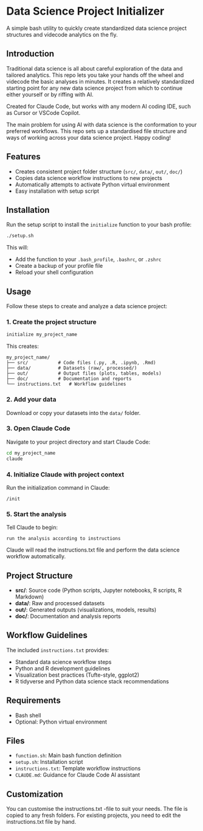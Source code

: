 # Data Science Project Initializer

A simple bash utility to quickly create standardized data science project structures and videcode analytics on the fly.

## Introduction

Traditional data science is all about careful exploration of the data and tailored analytics. This repo lets you take your hands off the wheel and videcode the basic analyses in minutes. It creates a relatively standardized starting point for any new data science project from which to continue either yourself or by riffing with AI.

Created for Claude Code, but works with any modern AI coding IDE, such as Cursor or VSCode Copilot.

The main problem for using AI with data science is the conformation to your preferred workflows. This repo sets up a standardised file structure and ways of working across your data science project. Happy coding!

## Features

- Creates consistent project folder structure (`src/`, `data/`, `out/`, `doc/`)
- Copies data science workflow instructions to new projects
- Automatically attempts to activate Python virtual environment
- Easy installation with setup script

## Installation

Run the setup script to install the `initialize` function to your bash profile:

```bash
./setup.sh
```

This will:
- Add the function to your `.bash_profile`, `.bashrc`, or `.zshrc`
- Create a backup of your profile file
- Reload your shell configuration

## Usage

Follow these steps to create and analyze a data science project:

### 1. Create the project structure
```bash
initialize my_project_name
```

This creates:
```
my_project_name/
├── src/           # Code files (.py, .R, .ipynb, .Rmd)
├── data/          # Datasets (raw/, processed/)
├── out/           # Output files (plots, tables, models)
├── doc/           # Documentation and reports
└── instructions.txt   # Workflow guidelines
```

### 2. Add your data
Download or copy your datasets into the `data/` folder.

### 3. Open Claude Code
Navigate to your project directory and start Claude Code:
```bash
cd my_project_name
claude
```

### 4. Initialize Claude with project context
Run the initialization command in Claude:
```
/init
```

### 5. Start the analysis
Tell Claude to begin:
```
run the analysis according to instructions
```

Claude will read the instructions.txt file and perform the data science workflow automatically.

## Project Structure

- **src/**: Source code (Python scripts, Jupyter notebooks, R scripts, R Markdown)
- **data/**: Raw and processed datasets
- **out/**: Generated outputs (visualizations, models, results)
- **doc/**: Documentation and analysis reports

## Workflow Guidelines

The included `instructions.txt` provides:
- Standard data science workflow steps
- Python and R development guidelines
- Visualization best practices (Tufte-style, ggplot2)
- R tidyverse and Python data science stack recommendations

## Requirements

- Bash shell
- Optional: Python virtual environment

## Files

- `function.sh`: Main bash function definition
- `setup.sh`: Installation script
- `instructions.txt`: Template workflow instructions
- `CLAUDE.md`: Guidance for Claude Code AI assistant

## Customization

You can customise the instructions.txt -file to suit your needs. The file is copied to any fresh folders. For existing projects, you need to edit the instructions.txt file by hand.
